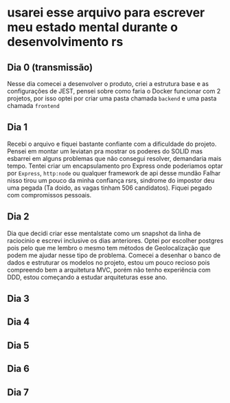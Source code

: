 # usarei esse arquivo para escrever meu estado mental durante o desenvolvimento rs

## Dia 0 (transmissão)

Nesse dia comecei a desenvolver o produto, criei a estrutura base e as configurações de JEST, pensei sobre como faria o Docker funcionar com 2 projetos, por isso optei por criar uma pasta chamada `backend` e uma pasta chamada `frontend`

## Dia 1

Recebi o arquivo e fiquei bastante confiante com a dificuldade do projeto. Pensei em montar um leviatan pra mostrar os poderes do SOLID mas esbarrei em alguns problemas que não consegui resolver, demandaria mais tempo.
Tentei criar um encapsulamento pro Express onde poderiamos optar por `Express`, `http:node` ou qualquer framework de api desse mundão
Falhar nisso tirou um pouco da minha confiança rsrs, sindrome do impostor deu uma pegada (Ta doido, as vagas tinham 506 candidatos).
Fiquei pegado com compromissos pessoais.

## Dia 2

Dia que decidi criar esse mentalstate como um snapshot da linha de raciocinio e escrevi inclusive os dias anteriores.
Optei por escolher postgres pois pelo que me lembro o mesmo tem métodos de Geolocalização que podem me ajudar nesse tipo de problema.
Comecei a desenhar o banco de dados e estruturar os modelos no projeto, estou um pouco recioso pois compreendo bem a arquitetura MVC, porém não tenho experiência com DDD, estou começando a estudar arquiteturas esse ano.

## Dia 3

## Dia 4

## Dia 5

## Dia 6

## Dia 7
